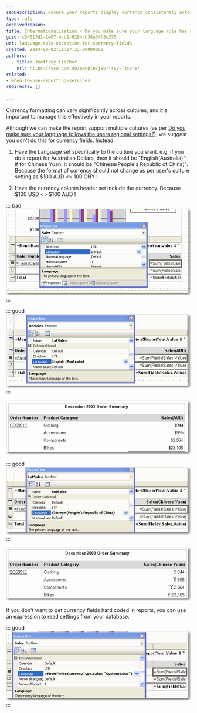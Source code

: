 ```yaml
---
seoDescription: Ensure your reports display currency consistently across cultures by setting specific language rules for each currency field.
type: rule
archivedreason:
title: Internationalization - Do you make sure your language rule has an exception for Currency Fields?
guid: c54613d1-1e07-4cc1-9284-b34a34f3c376
uri: language-rule-exception-for-currency-fields
created: 2024-08-02T11:27:33.0000000Z
authors: 
  - title: Jeoffrey Fischer
    url: https://ssw.com.au/people/jeoffrey-fischer
related:
- when-to-use-reporting-services
redirects: []

---
```


Currency formatting can vary significantly across cultures, and it's important to manage this effectively in your reports.

<!--endintro-->

Although we can make the report support multiple cultures (as per [Do you make sure your language follows the users regional settings?](https://www.ssw.com.au/ssw/Standards/Rules/RulesToBetterSQLReportingServices.aspx#LanguageSetting)), we suggest you don't do this for currency fields. Instead:

1. Have the Language set specifically to the culture you want.
e.g. If you do a report for Australian Dollars, then it should be "English(Australia)"; if for Chinese Yuan, it should be "Chinese(People's Republic of China)". Because the format of currency should not change as per user's culture setting as $100 AUD <> 100 CNY !

2. Have the currency column header set include the currency.
Because $100 USD <> $100 AUD !

::: bad  
![Figure: Bad example - Using default language for currency field](RSCurrency_bad.gif)  
:::

::: good  
![Figure: Good example - This currency field stores Australian Dollars and will always display it that way](RSCurrency_good_au.gif)
:::

![Figure: AUD currency](RSCurrency_sample_au.gif)

::: good  
![Figure: Good example - This currency field stores Chinese Yuan and will always display it that way](RSCurrency_good_cn.gif)
:::

![Figure: Chinese Yuan currency](RSCurrency_sample_cn.gif)

If you don't want to get currency fields hard coded in reports, you can use an expression to read settings from your database.

::: good  
![Figure: Good example - Using specified language as per value of column CurrencyType in table SystemValue](RSCurrency_good_expression.gif)
:::

